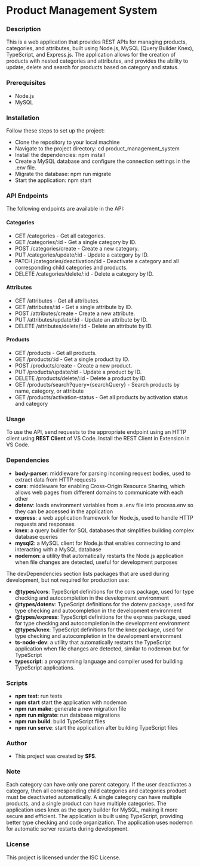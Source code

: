# Product Management System

### Description
This is a web application that provides REST APIs for managing products, categories, and attributes, built using Node.js, MySQL (Query Builder Knex), TypeScript, and Express.js. The application allows for the creation of products with nested categories and attributes, and provides the ability to update, delete and search for products based on category and status.

### Prerequisites
- Node.js
- MySQL

### Installation
Follow these steps to set up the project:

- Clone the repository to your local machine
- Navigate to the project directory: cd product_management_system
- Install the dependencies: npm install
- Create a MySQL database and configure the connection settings in the .env file.
- Migrate the database: npm run migrate
- Start the application: npm start

### API Endpoints
The following endpoints are available in the API:

#### Categories
- GET /categories - Get all categories.
- GET /categories/:id - Get a single category by ID.
- POST /categories/create - Create a new category.
- PUT /categories/update/:id - Update a category by ID.
- PATCH /categories/deactivation/:id - Deactivate a category and all corresponding child categories and products.
- DELETE /categories/delete/:id - Delete a category by ID.

#### Attributes
- GET /attributes - Get all attributes.
- GET /attributes/:id - Get a single attribute by ID.
- POST /attributes/create - Create a new attribute.
- PUT /attributes/update/:id - Update an attribute by ID.
- DELETE /attributes/delete/:id - Delete an attribute by ID.

#### Products
- GET /products - Get all products.
- GET /products/:id - Get a single product by ID.
- POST /products/create - Create a new product.
- PUT /products/update/:id - Update a product by ID.
- DELETE /products/delete/:id - Delete a product by ID.
- GET /products/search?query={searchQuery} - Search products by name, category, or attribute
- GET /products/activation-status - Get all products by activation status and category

### Usage
To use the API, send requests to the appropriate endpoint using an HTTP client using **REST Client** of VS Code. Install the REST Client in Extension in VS Code. 

### Dependencies
- **body-parser**: middleware for parsing incoming request bodies, used to extract data from HTTP requests
- **cors**: middleware for enabling Cross-Origin Resource Sharing, which allows web pages from different domains to communicate with each other
- **dotenv**: loads environment variables from a .env file into process.env so they can be accessed in the application
- **express**: a web application framework for Node.js, used to handle HTTP requests and responses
- **knex**: a query builder for SQL databases that simplifies building complex database queries
- **mysql2**: a MySQL client for Node.js that enables connecting to and interacting with a MySQL database
- **nodemon**: a utility that automatically restarts the Node.js application when file changes are detected, useful for development purposes

The devDependencies section lists packages that are used during development, but not required for production use:
- **@types/cors**: TypeScript definitions for the cors package, used for type checking and autocompletion in the development environment
- **@types/dotenv**: TypeScript definitions for the dotenv package, used for type checking and autocompletion in the development environment
- **@types/express**: TypeScript definitions for the express package, used for type checking and autocompletion in the development environment
- **@types/knex**: TypeScript definitions for the knex package, used for type checking and autocompletion in the development environment
- **ts-node-dev**: a utility that automatically restarts the TypeScript application when file changes are detected, similar to nodemon but for TypeScript
- **typescript**: a programming language and compiler used for building TypeScript applications.

### Scripts
- **npm test**: run tests
- **npm start** start the application with nodemon
- **npm run make**: generate a new migration file
- **npm run migrate**: run database migrations
- **npm run build**: build TypeScript files
- **npm run serve**: start the application after building TypeScript files

### Author
- This project was created by **SFS**.

### Note
Each category can have only one parent category.
If the user deactivates a category, then all corresponding child categories and categories product must be deactivated automatically.
A single category can have multiple products, and a single product can have multiple categories.
The application uses knex as the query builder for MySQL, making it more secure and efficient.
The application is built using TypeScript, providing better type checking and code organization.
The application uses nodemon for automatic server restarts during development.

### License
This project is licensed under the ISC License.
